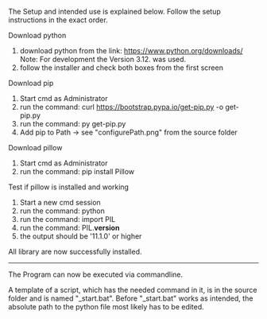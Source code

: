 The Setup and intended use is explained below. Follow the setup instructions in the exact order.

Download python
1. download python from the link: https://www.python.org/downloads/
  Note: For development the Version 3.12. was used. 
2. follow the installer and check both boxes from the first screen

Download pip
1. Start cmd as Administrator
2. run the command:  curl https://bootstrap.pypa.io/get-pip.py -o get-pip.py
3. run the command:  py get-pip.py
4. Add pip to Path -> see "configurePath.png" from the source folder

Download pillow
1. Start cmd as Administrator
2. run the command: pip install Pillow

Test if pillow is installed and working
1. Start a new cmd session
2. run the command: python
3. run the command: import PIL
4. run the command: PIL.__version__
5. the output should be '11.1.0' or higher

All library are now successfully installed.

---

The Program can now be executed via commandline.

A template of a script, which has the needed command in it, is in the source folder and is named "_start.bat".
Before "_start.bat" works as intended, the absolute path to the python file most likely has to be edited. 
